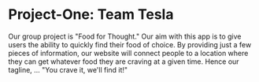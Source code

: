 # Project-One: Team Tesla

Our group project is "Food for Thought."  Our aim with this app is to give users the ability to quickly find their food of choice.  By providing just a few pieces of information, our website will connect people to a location where they can get whatever food they are craving at a given time. Hence our tagline, ... "You crave it, we'll find it!"

